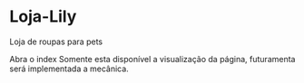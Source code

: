 # Loja-Lily
Loja de roupas para pets

Abra o index 
Somente esta disponível a visualização da página, futuramenta será implementada a mecânica.
